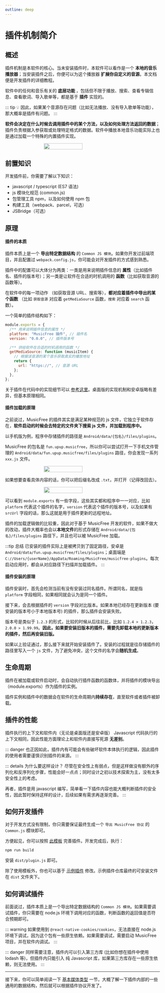 ```yaml
---
outline: deep
---
```


<style scoped>
    .img-container {
        width: 100%;
        display: flex;
        justify-content: center;
    }
    
    .img-container img {
        width: 50%;
    }

    @media (max-width: 640px) {
        .img-container img {
            width: 100%;
        }
    }

</style>

# 插件机制简介

## 概述

插件机制是本软件的核心。当未安装插件时，本软件可以看作是一个 <strong>本地的音乐播放器</strong>；当安装插件之后，你便可以为这个播放器 <strong>扩展你自定义的音源</strong>。本文档便是开发插件的详细教程。

软件中的任何和音乐有关的 <strong> 底层功能 </strong>，包括但不限于播放、搜索、查看专辑信息、查看歌词、导入歌单等，都是基于 <strong>插件</strong> 实现的。

::: tip 💡
因此，如果某个音源存在问题（比如无法播放、没有导入歌单等功能），那大概率是插件有问题。
:::

<strong>软件会决定在什么时候去调用插件中的某个方法，以及如何处理方法返回的数据</strong>；插件负责根据入参获取或处理特定格式的数据。软件中播放本地音乐功能实际上也是通过加载一个特殊的内置插件实现。

<div class="img-container"><img src="/img/plugin-framework.png" /></div>

## 前置知识

开发插件前，你需要了解以下知识：

- javascript / typescript (ES7 语法)
- js 模块化规范 (common.js)
- 包管理工具 npm，以及如何使用 npm 包
- 构建工具（webpack、parcel，可选）
- JSBridge（可选）

## 原理

#### 插件的本质

插件本质上是一个 **导出特定数据结构** 的 `Common JS 模块`。如果你开发过前端项目，并且配置过 `webpack.config.js`，你可能会对开发插件的方式感到熟悉。

插件中的配置可以大体分为两类：一类是用来说明插件信息的 **属性**（比如插件名、插件的版本号）；另一类是让软件在合适的时机调用的 **函数**（比如获取音源的函数等）。

在软件中的每一项动作 （如获取音源 URL、搜索等），**都对应着插件中导出的某个函数** （比如 `获取音源` 对应着 `getMediaSource` 函数，`搜索` 对应着 `search` 函数）。

一个简单的插件结构如下：

```javascript
module.exports = {
  /** 用来说明插件信息的属性 */
  platform: "MusicFree 插件", // 插件名
  version: "0.0.0", // 插件版本号

  /** 供给软件在合适的时机调用的函数 */
  getMediaSource: function (musicItem) {
    // 根据该音源的某个音乐获取真实的播放地址
    return {
      url: "https://", // 音源 URL
    };
  },
};
```

关于插件在代码中的实现细节可以 [参考这里](https://mp.weixin.qq.com/s/pjyOjTDrV85ImRQ6EWbgAg)。桌面版的实现机制和安卓版略有差异，但基本原理相同。

#### 插件加载的原理

之前说过，MusicFree 的插件其实是满足某种规范的 js 文件，它独立于软件存在，**软件启动的时候会去特定的文件夹下搜索 js 文件，并加载到程序中。**

以手机版为例，程序中存储插件的路径是 `Android/data/{包名}/files/plugins`。

MusicFree 的包名是 `fun.upup.musicfree`，所以你可以尝试打开一下手机文件管理的 `Android/data/fun.upup.musicfree/files/plugins` 路径，你会发现一系列 `xxx.js` 文件。

<div class="img-container"><img src="/img/plugin-list.jpg" /></div>

如果想要查看具体内容的话，你可以把后缀名改成 `.txt`，并打开（记得改回去）。

<div class="img-container"><img src="/img/plugin-content.jpg" /></div>


可以看到 `module.exports` 有一些字段，这些其实都和程序中一一对应，比如 `platform` 代表这个插件的名字，`version` 代表这个插件的版本号，以及如果有 `srcUrl` 字段的话，那么这就是用于插件更新的远程地址。

插件的加载逻辑做的比较重，因此对于基于 MusicFree 开发的软件，如果不做大的改动，插件大概率也会以**本地文件**的形式存储在 `Android/data/{包名}/files/plugins` 路径下，并且也可以被 MusicFree 加载。

:::tip 总结
已安装的插件实际上是被拷贝到了固定路径，安卓是 `Android/data/fun.upup.musicfree/files/plugins`；桌面端是 `C://Users/{userName}/AppData/Roaming/MusicFree/musicfree-plugins`。每次启动应用时，都会从对应路径下扫描并加载插件。
:::

#### 插件安装的原理

插件安装时，首先会检测当前有没有安装过同名插件。所谓同名，就是指 `platform` 字段相同，如果相同就会认为是同一个插件。

接下来，会去根据插件的 `version` 字段对比版本。如果本地已经存在更新版本 (要安装的版本号小于本地版本号) 的插件，那么插件会安装失败。

版本号是类似于 `1.2.3` 的形式，比较的时候从后往前比，比如 `1.2.4 > 1.2.3`，`2.0.0 > 1.99.99`。**因此，如果要安装旧版本的插件，需要先卸载本地的更新版本的插件，然后再安装旧版。**

如果以上验证通过，那么接下来就开始安装插件了。安装的过程就是往存储插件的路径里写入一个 `js` 文件，为了避免冲突，这个文件的名字会**随机生成**。


## 生命周期

插件在被加载或软件启动时，会自动执行插件函数的函数体，并将插件的模块导出（module.exports）作为插件的实例。

插件实例和插件中的数据会在软件的生命周期内**持续存在**，直至软件或者插件被卸载。

## 插件的性能

插件执行的上下文和软件内（无论是桌面版还是安卓版） Javascript 代码执行的上下文相同，因此性能方面理论上和软件内直接写死源 **无差别**。

::: danger
也正因如此，插件内有可能会有些破坏软件本体执行的逻辑，因此插件的使用者需要谨慎识别插件的来源。
:::

::: details 为什么要这样设计？
尽管在安全性上有弱点，但是这样做没有额外的序列化和反序列化步骤，性能会好一点点；同时设计之初以技术探索为主，没有太多安全性上的考虑。

再者，插件是用 javascript 编写，简单看一下插件内容也能大概判断插件的安全性，因此暂时保持这样的设计，后续如果有需求再逐渐完善。
:::

## 如何开发插件

对于开发方式没有限制，你只需要保证最终生成一个 `导出 MusicFree 协议` 的 `Common.js` 模块即可。

方便起见，你可以按照 [此模板](https://github.com/maotoumao/MusicFreePluginTemplate) 完善插件。开发完成后，执行：

```bash
npm run build
```

安装 `dist/plugin.js` 即可。

除了使用模板外，你也可以基于 [示例插件](https://github.com/maotoumao/MusicFreePlugins) 修改。示例插件仓库最终的可安装文件在 `dist` 文件夹下。


## 如何调试插件

前面说过，插件本质上是一个导出特定数据结构的 `Common JS 模块`。如果需要调试插件，你只需要在 node.js 环境下调用对应的函数，判断函数的返回值是否符合预期即可。

::: warning
如果使用到 `@react-native-cookies/cookies`，无法直接在 node.js 环境下调试，因为这个包有一些原生依赖。如果需要调试，需要启动 MusicFree 项目，并在软件内调试。
:::

::: danger
同样需要注意，插件内可以引入第三方库 (比如你想在插件中使用 lodash 等)，但插件内只能引入 <span style="color: var(--vp-c-danger-1)">纯 Javascript 库</span>，如果第三方库存在一些原生依赖，则无法使用。
:::



---

接下来，你可以简单阅读一下 [基本媒体类型](/plugin/basic-type) 一节，大概了解一下插件内部的一些通用的数据结构，然后就可以根据插件协议开发了。